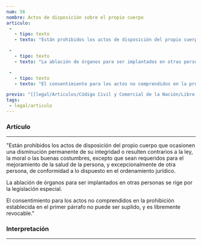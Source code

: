 ```yaml
---
num: 56
nombre: Actos de disposición sobre el propio cuerpo
articulo: 
 - 
   - tipo: texto
   - texto: "Están prohibidos los actos de disposición del propio cuerpo que ocasionen una disminución permanente de su integridad o resulten contrarios a la ley, la moral o las buenas costumbres, excepto que sean requeridos para el mejoramiento de la salud de la persona, y excepcionalmente de otra persona, de conformidad a lo dispuesto en el ordenamiento jurídico."

 - 
   - tipo: texto
   - texto: "La ablación de órganos para ser implantados en otras personas se rige por la legislación especial."

 - 
   - tipo: texto
   - texto: "El consentimiento para los actos no comprendidos en la prohibición establecida en el primer párrafo no puede ser suplido, y es libremente revocable."

previo: "[[legal/Articulos/Código Civil y Comercial de la Nación/Libro Primero/Título 1/Capítulo 3/Capítulo 3, Derechos y actos personalísimos.md|Capítulo 3, Derechos y actos personalísimos]]"
tags: 
 - legal/articulo
---
```

### Artículo
---
"Están prohibidos los actos de disposición del propio cuerpo que ocasionen una disminución permanente de su integridad o resulten contrarios a la ley, la moral o las buenas costumbres, excepto que sean requeridos para el mejoramiento de la salud de la persona, y excepcionalmente de otra persona, de conformidad a lo dispuesto en el ordenamiento jurídico.

La ablación de órganos para ser implantados en otras personas se rige por la legislación especial.

El consentimiento para los actos no comprendidos en la prohibición establecida en el primer párrafo no puede ser suplido, y es libremente revocable."

### Interpretación
---
